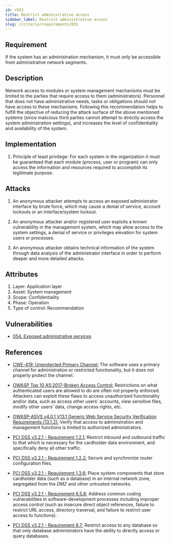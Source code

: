 ```yaml
---
id: r033
title: Restrict administrative access
sidebar_label: Restrict administrative access
slug: /criteria/requirements/033
---
```


## Requirement

If the system has an administration mechanism,
it must only be accessible
from administrative network segments.

## Description

Network access to modules
or system management mechanisms
must be limited to the parties
that require access to them (administrators).
Personnel that does not have administrative needs,
tasks or obligations
should not have access to these mechanisms.
Following this recommendation
helps to fulfill the objective
of reducing the attack surface
of the above mentioned systems
(since malicious third parties
cannot attempt to directly access the system
administration settings),
and increases the level of confidentiality
and availability of the system.

## Implementation

1. Principle of least privilege:
For each system in the organization
it must be guaranteed that each module
(process, user or program) can only access
the information and resources required
to accomplish its legitimate purpose.

## Attacks

1. An anonymous attacker attempts to access
an exposed administrator interface
by brute force,
which may cause a denial of service,
account lockouts
or an interface/system lockout.

1. An anonymous attacker
and/or registered user exploits
a known vulnerability in the management system,
which may allow access
to the system settings,
a denial of service or privileges elevation
for system users or processes.

1. An anonymous attacker
obtains technical information of the system
through data analysis
of the administrator interface
in order to perform deeper
and more detailed attacks.

## Attributes

1. Layer: Application layer
1. Asset: System management
1. Scope: Confidentiality
1. Phase: Operation
1. Type of control: Recommendation

## Vulnerabilities

- [054. Exposed administrative services](/criteria/vulnerabilities/054)

## References

- [CWE-419: Unprotected Primary Channel:](https://cwe.mitre.org/data/definitions/419.html)
The software uses a primary channel
for administration or restricted functionality,
but it does not properly protect the channel.

- [OWASP Top 10 A5:2017-Broken Access Control:](https://owasp.org/www-project-top-ten/OWASP_Top_Ten_2017/Top_10-2017_A5-Broken_Access_Control)
Restrictions on what authenticated users
are allowed to do
are often not properly enforced.
Attackers can exploit these flaws
to access unauthorized functionality
and/or data,
such as access other users' accounts,
view sensitive files,
modify other users' data,
change access rights, etc.

- [OWASP-ASVS v4.0.1 V13.1 Generic Web Service Security Verification Requirements.(13.1.2):](https://owasp.org/www-pdf-archive/OWASP_Application_Security_Verification_Standard_4.0-en.pdf)
Verify that access to administration
and management functions is limited
to authorized administrators.

- [PCI DSS v3.2.1 - Requirement 1.2.1:](https://www.pcisecuritystandards.org/documents/PCI_DSS_v3-2-1.pdf)
Restrict inbound and outbound traffic
to that which is necessary
for the cardholder data environment,
and specifically deny all other traffic.

- [PCI DSS v3.2.1 - Requirement 1.2.2:](https://www.pcisecuritystandards.org/documents/PCI_DSS_v3-2-1.pdf)
Secure and synchronize router configuration files.

- [PCI DSS v3.2.1 - Requirement 1.3.6:](https://www.pcisecuritystandards.org/documents/PCI_DSS_v3-2-1.pdf)
Place system components
that store cardholder data (such as a database)
in an internal network zone,
segregated from the *DMZ*
and other untrusted networks.

- [PCI DSS v3.2.1 - Requirement 6.5.8:](https://www.pcisecuritystandards.org/documents/PCI_DSS_v3-2-1.pdf)
Address common coding vulnerabilities
in software-development processes
including improper access control
(such as insecure direct object references,
failure to restrict URL access,
directory traversal,
and failure to restrict user access to functions).

- [PCI DSS v3.2.1 - Requirement 8.7:](https://www.pcisecuritystandards.org/documents/PCI_DSS_v3-2-1.pdf)
Restrict access to any database
so that only database administrators
have the ability to directly access
or query databases.

